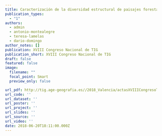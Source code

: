 ```yaml
---
title: Caracterización de la diversidad estructural de paisajes forestales mediterráneos afectados por incendios recurrentes mediante datos LIDAR-PNOA
publication_types:
  - "1"
authors:
  - admin
  - antonio-montealegre
  - teresa-lamelas
  - dario-domingo
author_notes: []
publication: XVIII Congreso Nacional de TIG
publication_short: XVIII Congreso Nacional de TIG
draft: false
featured: false
image:
  filename: ""
  focal_point: Smart
  preview_only: false

url_pdf: http://tig.age-geografia.es//2018_Valencia/actasXVIIICongresoTIG.pdf
url_code: ''
url_dataset: ''
url_poster: ''
url_project: ''
url_slides: ''
url_source: ''
url_video: ''
date: 2018-06-20T18:11:00.000Z
---
```

